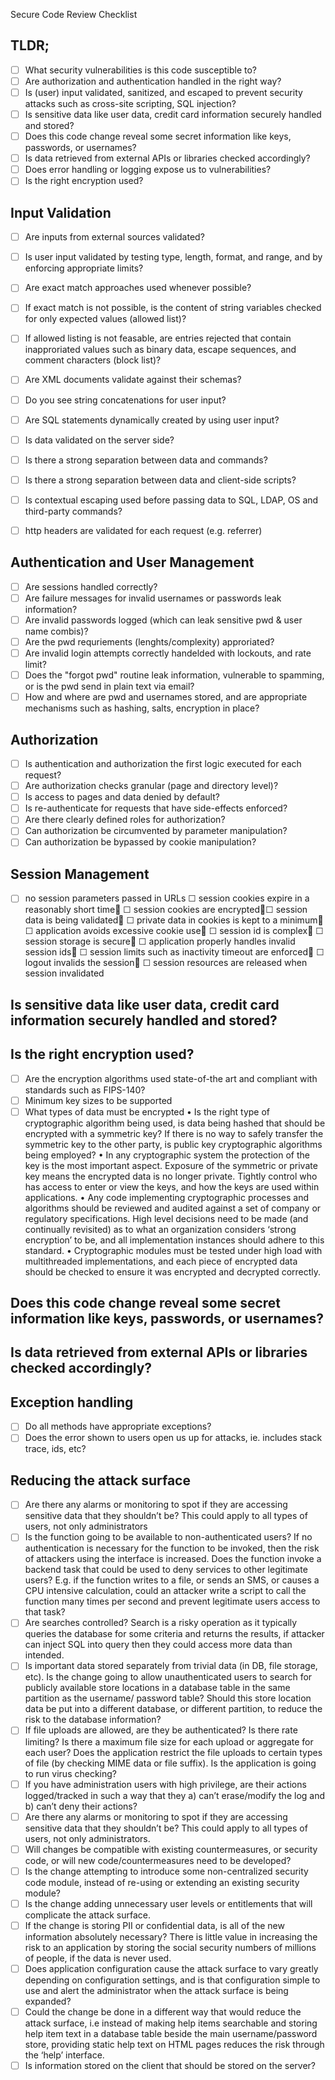Secure Code Review Checklist

## TLDR;
- [ ] What security vulnerabilities is this code susceptible to?
- [ ] Are authorization and authentication handled in the right way?
- [ ] Is (user) input validated, sanitized, and escaped to prevent security attacks such as cross-site scripting, SQL injection?
- [ ] Is sensitive data like user data, credit card information securely handled and stored?
- [ ] Does this code change reveal some secret information like keys, passwords, or usernames?
- [ ] Is data retrieved from external APIs or libraries checked accordingly?
- [ ] Does error handling or logging expose us to vulnerabilities?
- [ ] Is the right encryption used?

## Input Validation
- [ ] Are inputs from external sources validated?
- [ ] Is user input validated by testing type, length, format, and range, and by enforcing appropriate limits?
- [ ] Are exact match approaches used whenever possible? 
- [ ] If exact match is not possible, is the content of string variables checked for only expected values (allowed list)? 
- [ ] If allowed listing is not feasable, are entries rejected that contain inapproriated values such as binary data, escape sequences, and comment characters (block list)?
- [ ] Are XML documents validate against their schemas?
- [ ] Do you see string concatenations for user input? 
- [ ] Are SQL statements dynamically created by using user input?
- [ ] Is data validated on the server side?
- [ ] Is there a strong separation between data and commands?
- [ ] Is there a strong separation between data and client-side scripts?
- [ ] Is contextual escaping used before passing data to SQL, LDAP, OS and third-party commands?
- [ ] http headers are validated for each request (e.g. referrer)



## Authentication and User Management
- [ ] Are sessions handled correctly?
- [ ] Are failure messages for invalid usernames or passwords leak information?
- [ ] Are invalid passwords logged (which can leak sensitive pwd & user name combis)?
- [ ] Are the pwd requriements (lenghts/complexity) approriated?
- [ ] Are invalid login attempts correctly handelded with lockouts, and rate limit?
- [ ] Does the "forgot pwd" routine leak information, vulnerable to spamming, or is the pwd send in plain text via email?
- [ ] How and where are pwd and usernames stored, and are appropriate mechanisms such as hashing, salts, encryption in place?

## Authorization
- [ ] Is authentication and authorization the first logic executed for each request?
- [ ] Are authorization checks granular (page and directory level)?
- [ ] Is access to pages and data denied by default?
- [ ] Is re-authenticate for requests that have side-effects enforced?
- [ ] Are there clearly defined roles for authorization?
- [ ] Can authorization be circumvented by parameter manipulation?
- [ ] Can authorization be bypassed by cookie manipulation?

## Session Management
- [ ] no session parameters passed in URLs
☐ session cookies expire in a reasonably short time
☐ session cookies are encrypted☐ session data is being validated
☐ private data in cookies is kept to a minimum
☐ application avoids excessive cookie use
☐ session id is complex
☐ session storage is secure
☐ application properly handles invalid session ids
☐ session limits such as inactivity timeout are enforced
☐ logout invalids the session
☐ session resources are released when session invalidated


## Is sensitive data like user data, credit card information securely handled and stored?
## Is the right encryption used?
- [ ] Are the encryption algorithms used state-of-the art and compliant with standards such as FIPS-140?
- [ ] Minimum key sizes to be supported
- [ ] What types of data must be encrypted
• Is the right type of cryptographic algorithm being used, is data being hashed that should be encrypted with a
symmetric key? If there is no way to safely transfer the symmetric key to the other party, is public key cryptographic
algorithms being employed?
• In any cryptographic system the protection of the key is the most important aspect. Exposure of the symmetric or
private key means the encrypted data is no longer private. Tightly control who has access to enter or view the keys,
and how the keys are used within applications.
• Any code implementing cryptographic processes and algorithms should be reviewed and audited against a set of
company or regulatory specifications. High level decisions need to be made (and continually revisited) as to what an
organization considers ‘strong encryption’ to be, and all implementation instances should adhere to this standard.
• Cryptographic modules must be tested under high load with multithreaded implementations, and each piece of
encrypted data should be checked to ensure it was encrypted and decrypted correctly.
## Does this code change reveal some secret information like keys, passwords, or usernames?


## Is data retrieved from external APIs or libraries checked accordingly?


## Exception handling
- [ ] Do all methods have appropriate exceptions?
- [ ] Does the error shown to users open us up for attacks, ie. includes stack trace, ids, etc? 

## Reducing the attack surface
- [ ] Are there any alarms or monitoring to spot if they are accessing sensitive data that they shouldn’t be? This could
apply to all types of users, not only administrators
- [ ] Is the function going to be available to non-authenticated users? If no authentication is necessary for the function
to be invoked, then the risk of attackers using the interface is increased. Does the function invoke a backend task that
could be used to deny services to other legitimate users? E.g. if the function writes to a file, 
or sends an SMS, or causes a CPU intensive calculation, could an attacker write a
script to call the function many times per second and prevent legitimate users access to that task?
- [ ] Are searches controlled? Search is a risky operation as it typically queries the database for some criteria and returns
the results, if attacker can inject SQL into query then they could access more data than intended.
- [ ] Is important data stored separately from trivial data (in DB, file storage, etc). Is the change going to allow unauthenticated
users to search for publicly available store locations in a database table in the same partition as the username/
password table? Should this store location data be put into a different database, or different partition, to reduce the
risk to the database information?
- [ ] If file uploads are allowed, are they be authenticated? Is there rate limiting? Is there a maximum file size for each
upload or aggregate for each user? Does the application restrict the file uploads to certain types of file (by checking
MIME data or file suffix). Is the application is going to run virus checking?
- [ ] If you have administration users with high privilege, are their actions logged/tracked in such a way that they a) can’t
erase/modify the log and b) can’t deny their actions?
- [ ] Are there any alarms or monitoring to spot if they are accessing sensitive data that they shouldn’t be? This could
apply to all types of users, not only administrators.
- [ ] Will changes be compatible with existing countermeasures, or security code, or will new code/countermeasures
need to be developed?
- [ ] Is the change attempting to introduce some non-centralized security code module, instead of re-using or extending
an existing security module?
- [ ] Is the change adding unnecessary user levels or entitlements that will complicate the attack surface.
- [ ] If the change is storing PII or confidential data, is all of the new information absolutely necessary? There is little value
in increasing the risk to an application by storing the social security numbers of millions of people, if the data is never
used.
- [ ] Does application configuration cause the attack surface to vary greatly depending on configuration settings, and is
that configuration simple to use and alert the administrator when the attack surface is being expanded?
- [ ] Could the change be done in a different way that would reduce the attack surface, i.e instead of making help items
searchable and storing help item text in a database table beside the main username/password store, providing static
help text on HTML pages reduces the risk through the ‘help’ interface.
- [ ] Is information stored on the client that should be stored on the server?
